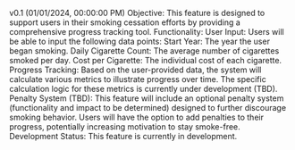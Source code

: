v0.1
(01/01/2024, 00:00:00 PM)
Objective:  This feature is designed to support users in their smoking cessation efforts by 
providing a comprehensive progress tracking tool.
Functionality: User Input: Users will be able to input the following data points:
    Start Year: The year the user began smoking.
    Daily Cigarette Count: The average number of cigarettes smoked per day.
    Cost per Cigarette: The individual cost of each cigarette.
Progress Tracking: Based on the user-provided data, the system will calculate various metrics 
to illustrate progress over time. The specific calculation logic for these metrics 
is currently under development (TBD).
Penalty System (TBD): This feature will include an optional penalty system (functionality 
and impact to be determined) designed to further discourage smoking behavior. Users will have the
option to add penalties to their progress, potentially increasing motivation to stay smoke-free.
Development Status: This feature is currently in development.
